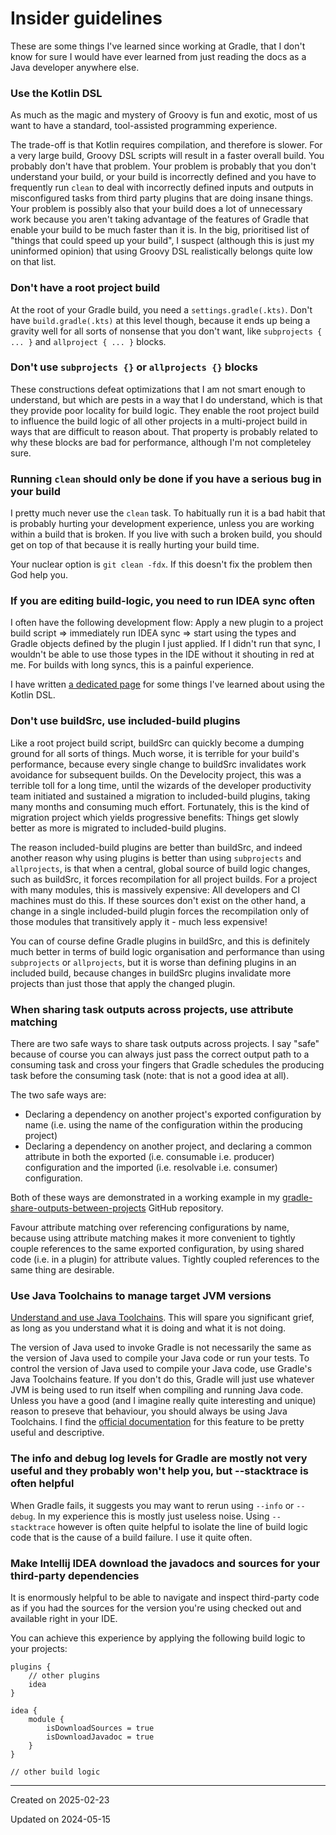 # Insider guidelines

These are some things I've learned since working at Gradle, that I don't know for sure I would have ever learned from just reading the docs as a Java developer anywhere else.

### Use the Kotlin DSL

As much as the magic and mystery of Groovy is fun and exotic, most of us want to have a standard, tool-assisted programming experience.

The trade-off is that Kotlin requires compilation, and therefore is slower. For a very large build, Groovy DSL scripts will result in a faster overall build. You probably don't have that problem. Your problem is probably that you don't understand your build, or your build is incorrectly defined and you have to frequently run `clean` to deal with incorrectly defined inputs and outputs in misconfigured tasks from third party plugins that are doing insane things. Your problem is possibly also that your build does a lot of unnecessary work because you aren't taking advantage of the features of Gradle that enable your build to be much faster than it is. In the big, prioritised list of "things that could speed up your build", I suspect (although this is just my uninformed opinion) that using Groovy DSL realistically belongs quite low on that list.

### Don't have a root project build

At the root of your Gradle build, you need a `settings.gradle(.kts)`. Don't have `build.gradle(.kts)` at this level though, because it ends up being a gravity well for all sorts of nonsense that you don't want, like `subprojects { ... }` and `allproject { ... }` blocks.

### Don't use `subprojects {}` or `allprojects {}` blocks

These constructions defeat optimizations that I am not smart enough to understand, but which are pests in a way that I do understand, which is that they provide poor locality for build logic. They enable the root project build to influence the build logic of all other projects in a multi-project build in ways that are difficult to reason about. That property is probably related to why these blocks are bad for performance, although I'm not completeley sure.

### Running `clean` should only be done if you have a serious bug in your build

I pretty much never use the `clean` task. To habitually run it is a bad habit that is probably hurting your development experience, unless you are working within a build that is broken. If you live with such a broken build, you should get on top of that because it is really hurting your build time.

Your nuclear option is `git clean -fdx`. If this doesn't fix the problem then God help you.

### If you are editing build-logic, you need to run IDEA sync often

I often have the following development flow: Apply a new plugin to a project build script => immediately run IDEA sync => start using the types and Gradle objects defined by the plugin I just applied. If I didn't run that sync, I wouldn't be able to use those types in the IDE without it shouting in red at me. For builds with long syncs, this is a painful experience.

I have written [a dedicated page](/writing/gradle/kotlin-dsl) for some things I've learned about using the Kotlin DSL.

### Don't use buildSrc, use included-build plugins

Like a root project build script, buildSrc can quickly become a dumping ground for all sorts of things. Much worse, it is terrible for your build's performance, because every single change to buildSrc invalidates work avoidance for subsequent builds. On the Develocity project, this was a terrible toll for a long time, until the wizards of the developer productivity team initiated and sustained a migration to included-build plugins, taking many months and consuming much effort. Fortunately, this is the kind of migration project which yields progressive benefits: Things get slowly better as more is migrated to included-build plugins.

The reason included-build plugins are better than buildSrc, and indeed another reason why using plugins is better than using `subprojects` and `allprojects`, is that when a central, global source of build logic changes, such as buildSrc, it forces recompilation for all project builds. For a project with many modules, this is massively expensive: All developers and CI machines must do this. If these sources don't exist on the other hand, a change in a single included-build plugin forces the recompilation only of those modules that transitively apply it - much less expensive!

You can of course define Gradle plugins in buildSrc, and this is definitely much better in terms of build logic organisation and performance than using `subprojects` or `allprojects`, but it is worse than defining plugins in an included build, because changes in buildSrc plugins invalidate more projects than just those that apply the changed plugin.

### When sharing task outputs across projects, use attribute matching

There are two safe ways to share task outputs across projects. I say "safe" because of course you can always just pass the correct output path to a consuming task and cross your fingers that Gradle schedules the producing task before the consuming task (note: that is not a good idea at all).

The two safe ways are:
- Declaring a dependency on another project's exported configuration by name (i.e. using the name of the configuration within the producing project)
- Declaring a dependency on another project, and declaring a common attribute in both the exported (i.e. consumable i.e. producer) configuration and the imported (i.e. resolvable i.e. consumer) configuration.

Both of these ways are demonstrated in a working example in my [gradle-share-outputs-between-projects](https://github.com/robmoore-i/gradle-share-outputs-between-projects/tree/kotlin) GitHub repository.

Favour attribute matching over referencing configurations by name, because using attribute matching makes it more convenient to tightly couple references to the same exported configuration, by using shared code (i.e. in a plugin) for attribute values. Tightly
coupled references to the same thing are desirable.

### Use Java Toolchains to manage target JVM versions

[Understand and use Java Toolchains](/writing/gradle/jvms#java-toolchains). This will spare you significant grief, as long as you understand what it is doing and what it is not doing.

The version of Java used to invoke Gradle is not necessarily the same as the version of Java used to compile your Java code or run your tests. To control the version of Java used to compile your Java code, use Gradle's Java Toolchains feature. If you don't do this, Gradle will just use whatever JVM is being used to run itself when compiling and running Java code. Unless you have a good (and I imagine really quite interesting and unique) reason to preseve that behaviour, you should always be using Java Toolchains. I find the [official documentation](https://docs.gradle.org/current/userguide/toolchains.html) for this feature to be pretty useful and descriptive.

### The info and debug log levels for Gradle are mostly not very useful and they probably won't help you, but --stacktrace is often helpful

When Gradle fails, it suggests you may want to rerun using `--info` or `--debug`. In my experience this is mostly just useless noise. Using `--stacktrace` however is often quite helpful to isolate the line of build logic code that is the cause of a build failure. I use it quite often.

### Make Intellij IDEA download the javadocs and sources for your third-party dependencies

It is enormously helpful to be able to navigate and inspect third-party code as if you had the sources for the version you're using checked out and available right in your IDE.

You can achieve this experience by applying the following build logic to your projects:

```
plugins {
    // other plugins
    idea
}

idea {
    module {
        isDownloadSources = true
        isDownloadJavadoc = true
    }
}

// other build logic
```

---
Created on 2025-02-23

Updated on 2024-05-15